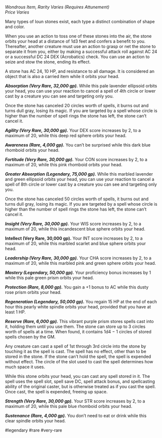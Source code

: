 *Wondrous Item, Rarity Varies (Requires Attunement)*  
*Price Varies*

Many types of Ioun stones exist, each type a distinct combination of shape and color.

When you use an action to toss one of these stones into the air, the stone orbits your head at a distance of 1d3 feet and confers a benefit to you. Thereafter, another creature must use an action to grasp or net the stone to separate it from you, either by making a successful attack roll against AC 24 or a successful DC 24 DEX (Acrobatics) check. You can use an action to seize and stow the stone, ending its effect.

A stone has AC 24, 10 HP, and resistance to all damage. It is considered an object that is also a carried item while it orbits your head.

***Absorption (Very Rare, 32,000 gp).*** While this pale lavender ellipsoid orbits your head, you can use your reaction to cancel a spell of 4th circle or lower cast by a creature you can see and targeting only you.

Once the stone has canceled 20 circles worth of spells, it burns out and turns dull gray, losing its magic. If you are targeted by a spell whose circle is higher than the number of spell rings the stone has left, the stone can’t cancel it.

***Agility (Very Rare, 30,000 gp).*** Your DEX score increases by 2, to a maximum of 20, while this deep red sphere orbits your head.

***Awareness (Rare, 4,000 gp).*** You can’t be surprised while this dark blue rhomboid orbits your head.

***Fortitude (Very Rare, 30,000 gp).*** Your CON score increases by 2, to a maximum of 20, while this pink rhomboid orbits your head.

***Greater Absorption (Legendary, 75,000 gp).*** While this marbled lavender and green ellipsoid orbits your head, you can use your reaction to cancel a spell of 8th circle or lower cast by a creature you can see and targeting only you.

Once the stone has canceled 50 circles worth of spells, it burns out and turns dull gray, losing its magic. If you are targeted by a spell whose circle is higher than the number of spell rings the stone has left, the stone can’t cancel it.

***Insight (Very Rare, 30,000 gp).*** Your WIS score increases by 2, to a maximum of 20, while this incandescent blue sphere orbits your head.

**Intellect (Very Rare, 30,000 gp).** Your INT score increases by 2, to a maximum of 20, while this marbled scarlet and blue sphere orbits your head.

***Leadership (Very Rare, 30,000 gp).*** Your CHA score increases by 2, to a maximum of 20, while this marbled pink and green sphere orbits your head.

***Mastery (Legendary, 50,000 gp).*** Your proficiency bonus increases by 1 while this pale green prism orbits your head.

***Protection (Rare, 8,000 gp).*** You gain a +1 bonus to AC while this dusty rose prism orbits your head.

***Regeneration (Legendary, 50,000 gp).*** You regain 15 HP at the end of each hour this pearly white spindle orbits your head, provided that you have at least 1 HP.

***Reserve (Rare, 6,000 gp).*** This vibrant purple prism stores spells cast into it, holding them until you use them. The stone can store up to 3 circles worth of spells at a time. When found, it contains 1d4 − 1 circles of stored spells chosen by the GM.

Any creature can cast a spell of 1st through 3rd circle into the stone by touching it as the spell is cast. The spell has no effect, other than to be stored in the stone. If the stone can’t hold the spell, the spell is expended without effect. The circle of the slot used to cast the spell determines how much space it uses.

While this stone orbits your head, you can cast any spell stored in it. The spell uses the spell slot, spell save DC, spell attack bonus, and spellcasting ability of the original caster, but is otherwise treated as if you cast the spell. Once cast, the spell is expended, freeing up space.

***Strength (Very Rare, 30,000 gp).*** Your STR score increases by 2, to a maximum of 20, while this pale blue rhomboid orbits your head.

***Sustenance (Rare, 4,000 gp).*** You don’t need to eat or drink while this clear spindle orbits your head.

#legendary #rare #very-rare
